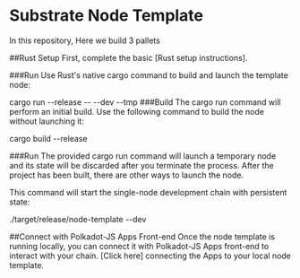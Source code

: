 # Substrate Node Template
In this repository, Here we build 3 pallets

##Rust Setup
First, complete the basic [Rust setup instructions].

###Run
Use Rust's native cargo command to build and launch the template node:

cargo run --release -- --dev --tmp
###Build
The cargo run command will perform an initial build. Use the following command to build the node without launching it:

cargo build --release


###Run
The provided cargo run command will launch a temporary node and its state will be discarded after you terminate the process. After the project has been built, there are other ways to launch the node.

This command will start the single-node development chain with persistent state:

./target/release/node-template --dev

##Connect with Polkadot-JS Apps Front-end
Once the node template is running locally, you can connect it with Polkadot-JS Apps front-end to interact with your chain. [Click here] connecting the Apps to your local node template.
